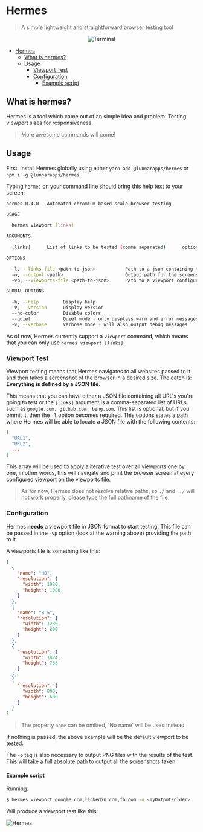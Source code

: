 # Hermes

> A simple lightweight and straightforward browser testing tool

<center>

![Terminal](https://media.giphy.com/media/l3fzRphJSNh8vNA5i/giphy.gif)

</center>


<!-- TOC -->

- [Hermes](#hermes)
  - [What is hermes?](#what-is-hermes)
  - [Usage](#usage)
    - [Viewport Test](#viewport-test)
    - [Configuration](#configuration)
      - [Example script](#example-script)

<!-- /TOC -->

## What is hermes?

Hermes is a tool which came out of an simple Idea and problem: Testing viewport sizes for responsiveness.

> More awesome commands will come!

## Usage

First, install Hermes globally using either `yarn add @lunnarapps/hermes` or `npm i -g @lunnarapps/hermes`.

Typing `hermes` on your command line should bring this help text to your screen:

```sh
hermes 0.4.0 - Automated chromium-based scale browser testing

USAGE

  hermes viewport [links]

ARGUMENTS

  [links]      List of links to be tested (comma separated)      optional

OPTIONS

  -l, --links-file <path-to-json>           Path to a json containing the links to be tested      optional
  -o, --output <path>                       Output path for the screenshots                       optional default: "./screenshots"
  -vp, --viewports-file <path-to-json>      Path to a viewport configuration file                 optional

GLOBAL OPTIONS

  -h, --help         Display help
  -V, --version      Display version
  --no-color         Disable colors
  --quiet            Quiet mode - only displays warn and error messages
  -v, --verbose      Verbose mode - will also output debug messages
```

As of now, Hermes currently support a `viewport` command, which means that you can only use `hermes viewport [links]`.

### Viewport Test

Viewport testing means that Hermes navigates to all websites passed to it and then takes a screenshot of the browser in a desired size. The catch is: __Everything is defined by a JSON file__.

This means that you can have either a JSON file containing all URL's you're going to test or the `[links]` argument is a comma-separated list of URLs, such as `google.com, github.com, bing.com`. This list is optional, but if you ommit it, then the `-l` option becomes required. This options states a path where Hermes will be able to locate a JSON file with the following contents:

```json
[
  "URL1",
  "URL2",
  ...
]
```

This array will be used to apply a iterative test over all viewports one by one, in other words, this will navigate and print the browser screen at every configured viewport on the viewports file.

> As for now, Hermes does not resolve relative paths, so `./` and `../` will not work properly, please type the full pathname of the file

### Configuration

Hermes __needs__ a viewport file in JSON format to start testing. This file can be passed in the `-vp` option (look at the warning above) providing the path to it.

A viewports file is something like this:

```json
[
  {
    "name": "HD",
    "resolution": {
      "width": 1920,
      "height": 1080
    }
  },
  {
    "name": "8-5",
    "resolution": {
      "width": 1280,
      "height": 800
    }
  },
  {
    "resolution": {
      "width": 1024,
      "height": 768
    }
  },
  {
    "resolution": {
      "width": 800,
      "height": 600
    }
  }
]
```

> The property `name` can be omitted, 'No name' will be used instead

If nothing is passed, the above example will be the default viewport to be tested.

The `-o` tag is also necessary to output PNG files with the results of the test. This will take a full absolute path to output all the screenshots taken.

#### Example script

Running:

```sh
$ hermes viewport google.com,linkedin.com,fb.com -o <myOutputFolder>
```

Will produce a viewport test like this:

![Hermes](https://media.giphy.com/media/l3fzRphJSNh8vNA5i/giphy.gif)